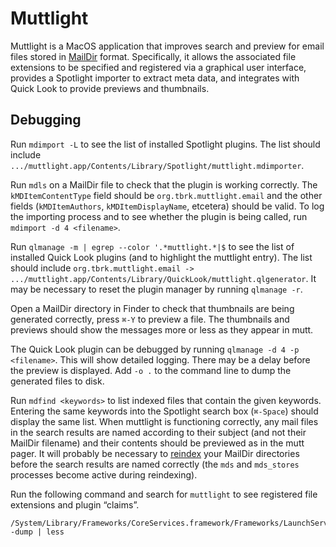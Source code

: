 Muttlight
=========

Muttlight is a MacOS application that improves search and preview for email 
files stored in [MailDir](http://cr.yp.to/proto/maildir.html) format.
Specifically, it allows the associated file extensions to be specified and 
registered via a graphical user interface, provides a Spotlight importer to 
extract meta data, and integrates with Quick Look to provide previews and 
thumbnails.

Debugging
---------

Run `mdimport -L` to see the list of installed Spotlight plugins.
The list should include 
`.../muttlight.app/Contents/Library/Spotlight/muttlight.mdimporter`.

Run `mdls` on a MailDir file to check that the plugin is working correctly.
The `kMDItemContentType` field should be `org.tbrk.muttlight.email` and the 
other fields (`kMDItemAuthors`, `kMDItemDisplayName`, etcetera) should be 
valid. To log the importing process and to see whether the plugin is being 
called, run `mdimport -d 4 <filename>`.

Run `qlmanage -m | egrep --color '.*muttlight.*|$` to see the list of 
installed Quick Look plugins (and to highlight the muttlight entry).
The list should include
`org.tbrk.muttlight.email -> .../muttlight.app/Contents/Library/QuickLook/muttlight.qlgenerator`.
It may be necessary to reset the plugin manager by running `qlmanage -r`.

Open a MailDir directory in Finder to check that thumbnails are being 
generated correctly, press `⌘-Y` to preview a file. The thumbnails and 
previews should show the messages more or less as they appear in mutt.

The Quick Look plugin can be debugged by running
`qlmanage -d 4 -p <filename>`. This will show detailed logging. There may be 
a delay before the preview is displayed. Add `-o .` to the command line to 
dump the generated files to disk.

Run `mdfind <keywords>` to list indexed files that contain the given 
keywords. Entering the same keywords into the Spotlight search box 
(`⌘-Space`) should display the same list. When muttlight is functioning 
correctly, any mail files in the search results are named according to their 
subject (and not their MailDir filename) and their contents should be 
previewed as in the mutt pager. It will probably be necessary to 
[reindex](https://support.apple.com/en-us/HT201716) your MailDir directories 
before the search results are named correctly (the `mds` and `mds_stores` 
processes become active during reindexing).

Run the following command and search for `muttlight` to see registered file extensions and plugin “claims”.

```
/System/Library/Frameworks/CoreServices.framework/Frameworks/LaunchServices.framework/Versions/A/Support/lsregister -dump | less
```

